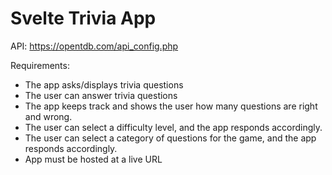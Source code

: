 # Svelte Trivia App

API: https://opentdb.com/api_config.php

Requirements: 
* The app asks/displays trivia questions
* The user can answer trivia questions
* The app keeps track and shows the user how many questions are right and wrong.
* The user can select a difficulty level, and the app responds accordingly.
* The user can select a category of questions for the game, and the app responds accordingly. 
* App must be hosted at a live URL
